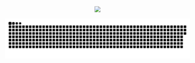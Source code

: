 <br clear="both">

<div align="center">
  <img  src="https://i.giphy.com/5ZYA31R5OP6JdmVP3f.webp"  />


<p align="center">
 <img width="600" src="github-snake.svg" alt="snake"/>
</p>
